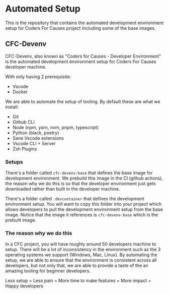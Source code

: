 # Automated Setup

This is the repository that contains the automated development environment setup for Coders For Causes project including some of the base images.

## CFC-Devenv

CFC-Devenv, also known as "Coders for Causes - Developer Environment" is the automated development environment setup for Coders For Causes developer machine.

With only having 2 prerequisite:

- Vscode
- Docker

We are able to automate the setup of tooling. By default these are what we install:

- Git
- Github CLI
- Node (npm, yarn, nvm, pnpm, typescript)
- Python (black, poetry)
- Sane Vscode extensions
- Vscode CLI + Server
- Zsh Plugins

### Setups

There's a folder called `cfc-devenv-base` that defines the base image for development environment. We prebuild this image in the CI (github actions), the reason why we do this is so that the developer environment just gets downloaded rather than built in the developer machine.

There's a folder called `.devcontainer` that defines the development environment setup. You will want to copy this folder into your project which allows developers to pull the development environment setup from the base image. Notice that the image it references is `cfc-devenv-base` which is the prebuilt image.

### The reason why we do this

In a CFC project, you will have roughly around 50 developers machine to setup. There will be a lot of inconsistency in the environment such as the 3 operating systems we support (Windows, Mac, Linux). By automating the setup, we are able to ensure that the environment is consistent across all developers, but not only that, we are able to provide a taste of the an amazing tooling for beginner developers.

Less setup = Less pain = More time to make features = More impact = Happy developers